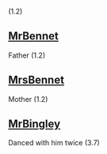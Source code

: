 (1.2)

[MrBennet](MrBennet.md)
-
Father (1.2)

[MrsBennet](MrsBennet.md)
-
Mother (1.2)

[MrBingley](MrBingley.md)
-
Danced with him twice (3.7)